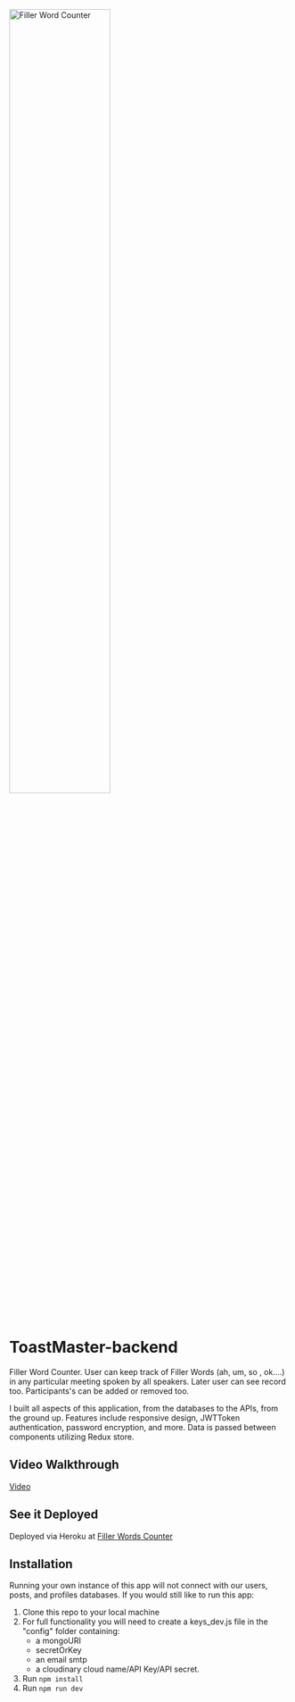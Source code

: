 <img src="toast-master.png" alt="Filler Word Counter" width="60%">


# ToastMaster-backend
Filler Word Counter. User can keep track of Filler Words (ah, um, so , ok....) in any particular meeting spoken by all speakers. Later user can see record too. Participants's can be added or removed too.

I built all aspects of this application, from the databases to the APIs, from the ground up. Features include responsive design, JWTToken authentication, password encryption,  and more. Data is passed between components utilizing Redux store.

## Video Walkthrough
[Video](https://www.youtube.com/watch?v=VjJGImwj6V8)

## See it Deployed
Deployed via Heroku at [Filler Words Counter](https://whispering-fjord-08994.herokuapp.com/)

## Installation

Running your own instance of this app will not connect with our users, posts, and profiles databases.  If you would still like to run this app:

1. Clone this repo to your local machine
2. For full functionality you will need to create a keys_dev.js file in the "config" folder containing: 
    - a mongoURI
    - secretOrKey
    - an email smtp
    - a cloudinary cloud name/API Key/API secret.
3. Run <code>npm install</code>
4. Run <code>npm run dev</code>

